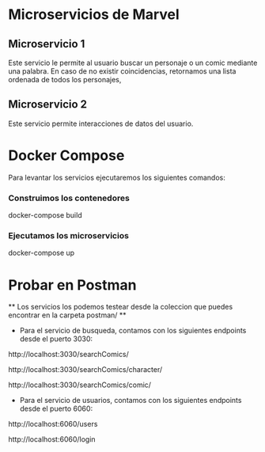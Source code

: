 # Microservicios de Marvel

## Microservicio 1

Este servicio le permite al usuario buscar un personaje o un comic mediante una palabra. En caso de no existir coincidencias, retornamos una lista ordenada de todos los personajes,

## Microservicio 2

Este servicio permite interacciones de datos del usuario.

# Docker Compose

Para levantar los servicios ejecutaremos los siguientes comandos:

### Construimos los contenedores

docker-compose build

### Ejecutamos los microservicios

docker-compose up

# Probar en Postman

** Los servicios los podemos testear desde la coleccion que puedes encontrar en la carpeta postman/ **

- Para el servicio de busqueda, contamos con los siguientes endpoints desde el puerto 3030:

http://localhost:3030/searchComics/<search>

http://localhost:3030/searchComics/character/<search>

http://localhost:3030/searchComics/comic/<search>

- Para el servicio de usuarios, contamos con los siguientes endpoints desde el puerto 6060:

http://localhost:6060/users

http://localhost:6060/login
